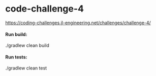 # code-challenge-4
https://coding-challenges.jl-engineering.net/challenges/challenge-4/

#### Run build:

./gradlew clean build

#### Run tests:

./gradlew clean test